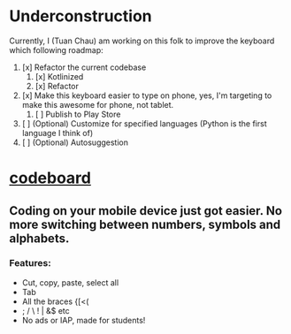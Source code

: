 # Underconstruction

Currently, I (Tuan Chau) am working on this folk to improve the keyboard which following roadmap:

1. [x] Refactor the current codebase
    1. [x] Kotlinized
    2. [x] Refactor
2. [x] Make this keyboard easier to type on phone, yes, I'm targeting to make this awesome for phone, not tablet.
    1. [ ] Publish to Play Store
3. [ ] (Optional) Customize for specified languages (Python is the first language I think of)
4. [ ] (Optional) Autosuggestion

# [codeboard](https://play.google.com/store/apps/details?id=com.gazlaws.codeboard)

## Coding on your mobile device just got easier. No more switching between numbers, symbols and alphabets.

### Features:
- Cut, copy, paste, select all
- Tab
- All the braces {[<(
- ; / \ ! | &$ etc
- No ads or IAP, made for students!

